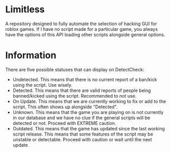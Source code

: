 # Limitless
A repository designed to fully automate the selection of hacking GUI for roblox games. If I have no script made for a particular game, you always have the options of this API loading other scripts alongside general options.

# Information

There are five possible statuses that can display on DetectCheck:

- Undetected. This means that there is no current report of a ban/kick using the script. Use wisely.
- Detected. This means that there are valid reports of people being banned/kicked using the script. Recommended to not use.
- On Update. This means that we are currently working to fix or add to the script. This often shows up alongside "Detected".
- Unknown. This means that the game you are playing on is not currently in our database and we have no clue if the general scripts will be detected or not. Proceed with EXTREME caution.
- Outdated. This means that the game has updated since the last working script release. This means that some features of the script may be unstable or detectable. Proceed with caution or wait until the next update.

